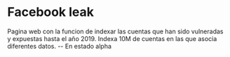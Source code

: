 # Facebook leak 
Pagina web con la funcion de indexar las cuentas que han sido vulneradas y expuestas hasta el año 2019.
Indexa 10M de cuentas en las que asocia diferentes datos.
 -- En estado alpha
